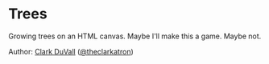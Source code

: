 # Trees
Growing trees on an HTML canvas. Maybe I'll make this a game. Maybe not.

Author: [Clark DuVall](http://clarkduvall.com) ([@theclarkatron](https://twitter.com/theclarkatron))
